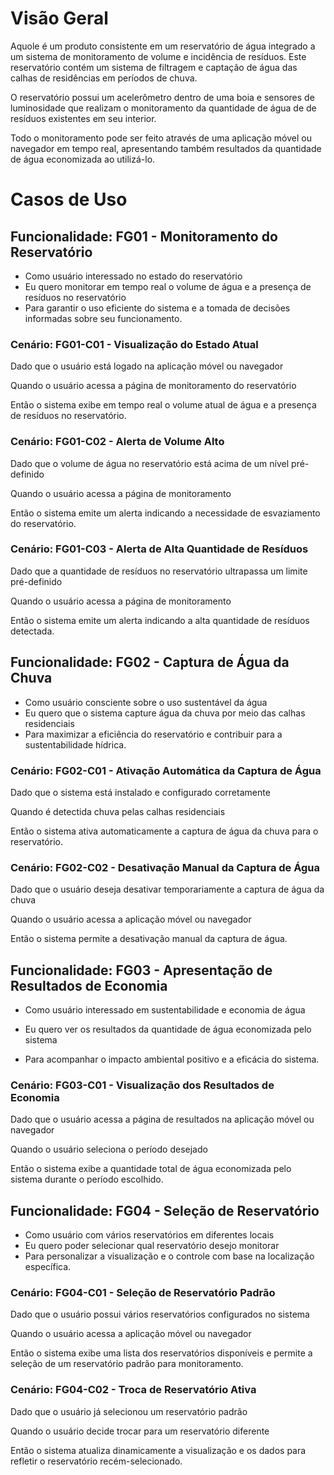 # Visão Geral

Aquole é um produto consistente em um reservatório de água integrado a um sistema de monitoramento de volume e incidência de resíduos. Este reservatório contém um sistema de filtragem e captação de água das calhas de residências em períodos de chuva.

O reservatório possui um acelerômetro dentro de uma boia e sensores de luminosidade que realizam o monitoramento da quantidade de água de de resíduos existentes em seu interior.

Todo o monitoramento pode ser feito através de uma aplicação móvel ou navegador em tempo real, apresentando também resultados da quantidade de água economizada ao utilizá-lo.

# Casos de Uso

## Funcionalidade: FG01 - Monitoramento do Reservatório

- Como usuário interessado no estado do reservatório
- Eu quero monitorar em tempo real o volume de água e a presença de resíduos no reservatório
- Para garantir o uso eficiente do sistema e a tomada de decisões informadas sobre seu funcionamento.

### Cenário: FG01-C01 - Visualização do Estado Atual

Dado que o usuário está logado na aplicação móvel ou navegador

Quando o usuário acessa a página de monitoramento do reservatório

Então o sistema exibe em tempo real o volume atual de água e a presença de resíduos no reservatório.

### Cenário: FG01-C02 - Alerta de Volume Alto

Dado que o volume de água no reservatório está acima de um nível pré-definido

Quando o usuário acessa a página de monitoramento

Então o sistema emite um alerta indicando a necessidade de esvaziamento do reservatório.

### Cenário: FG01-C03 - Alerta de Alta Quantidade de Resíduos

Dado que a quantidade de resíduos no reservatório ultrapassa um limite pré-definido


Quando o usuário acessa a página de monitoramento


Então o sistema emite um alerta indicando a alta quantidade de resíduos detectada.

## Funcionalidade: FG02 - Captura de Água da Chuva

- Como usuário consciente sobre o uso sustentável da água
- Eu quero que o sistema capture água da chuva por meio das calhas residenciais
- Para maximizar a eficiência do reservatório e contribuir para a sustentabilidade hídrica.

### Cenário: FG02-C01 - Ativação Automática da Captura de Água

Dado que o sistema está instalado e configurado corretamente


Quando é detectida chuva pelas calhas residenciais


Então o sistema ativa automaticamente a captura de água da chuva para o reservatório.

### Cenário: FG02-C02 - Desativação Manual da Captura de Água

Dado que o usuário deseja desativar temporariamente a captura de água da chuva


Quando o usuário acessa a aplicação móvel ou navegador


Então o sistema permite a desativação manual da captura de água.

## Funcionalidade: FG03 - Apresentação de Resultados de Economia

- Como usuário interessado em sustentabilidade e economia de água


- Eu quero ver os resultados da quantidade de água economizada pelo sistema


- Para acompanhar o impacto ambiental positivo e a eficácia do sistema.


### Cenário: FG03-C01 - Visualização dos Resultados de Economia

Dado que o usuário acessa a página de resultados na aplicação móvel ou navegador

Quando o usuário seleciona o período desejado

Então o sistema exibe a quantidade total de água economizada pelo sistema durante o período escolhido.


## Funcionalidade: FG04 - Seleção de Reservatório

- Como usuário com vários reservatórios em diferentes locais
- Eu quero poder selecionar qual reservatório desejo monitorar
- Para personalizar a visualização e o controle com base na localização específica.


### Cenário: FG04-C01 - Seleção de Reservatório Padrão

Dado que o usuário possui vários reservatórios configurados no sistema

Quando o usuário acessa a aplicação móvel ou navegador

Então o sistema exibe uma lista dos reservatórios disponíveis e permite a seleção de um reservatório padrão para monitoramento.

### Cenário: FG04-C02 - Troca de Reservatório Ativa


Dado que o usuário já selecionou um reservatório padrão

Quando o usuário decide trocar para um reservatório diferente

Então o sistema atualiza dinamicamente a visualização e os dados para refletir o reservatório recém-selecionado.
